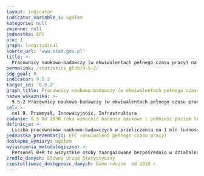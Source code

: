 ```yaml
---
layout: indicator
indicator_variable_1: ogółem
kategorie: null
zmienne: null
jednostka: EPC
pre: 1
graph: longitudinal
source_url: 'www.stat.gov.pl'
title: >-
  Pracownicy naukowo-badawczy (w ekwiwalentach pełnego czasu pracy) na 1 mln ludności
permalink: /statistics_glob/9-5-2/
sdg_goal: 9
indicator: 9.5.2
target_id: '9.5.2'
graph_title: Pracownicy naukowo-badawczy (w ekwiwalentach pełnego czasu pracy) na 1 mln ludności
nazwa_wskaznika: >-
  9.5.2 Pracownicy naukowo-badawczy (w ekwiwalentach pełnego czasu pracy) na 1 mln ludności
cel: >-
  cel 9. Przemysł, Innowacyjność, Infrastruktura
zadanie: 9.5 Do 2030 roku wzmocnić badania naukowe i podnieść poziom technologiczny sektora przemysłowego we wszystkich krajach, szczególnie w rozwijających się, w tym poprzez innowacje, znaczne zwiększenie liczby pracowników sektora badawczo-rozwojowego na każdy milion osób oraz poprzez zwiększanie publicznych i prywatnych nakładów finansowych na rozwój.
definicja: >-
  Liczba pracowników naukowo-badawczych w przeliczeniu na 1 mln ludności.
jednostka_prezentacji: EPC (ekwiwalent pełnego czasu pracy)
dostepne_wymiary: ogółem
wyjasnienia_metodologiczne: >-
  Personel B+R to wszystkie osoby zaangażowane bezpośrednio w działalność B+R realizowaną w jednostce sprawozdawczej, zarówno pracownicy merytoryczni, jak i personel pomocniczy. Personel B+R, oprócz wykonywania prac naukowo-badawczych (naukowo-technicznych), może planować lub kierować projektami B+R, przygotowywać raporty, zapewniać bezpośrednią obsługę informatyczną, biblioteczną czy dokumentacyjną w konkretnym projekcie, bądź też prowadzić obsługę administracyjną w zakresie spraw finansowych i kadrowych. Najliczniejszą grupę osób zaangażowanych w działalność B+R stanowią pracownicy naukowo-badawczy (badacze) tj. osoby zajmujące się pracą koncepcyjną i tworzeniem nowej wiedzy, wyrobów, usług, procesów, metod i systemów. Kategoria „pracownicy naukowo-badawczy” to polski odpowiednik występującej w Podręczniku OECD kategorii badacza – researcher. Przynależność do tej grupy nie musi być uwarunkowana ani posiadaniem formalnego wykształcenia, ani zajmowanym stanowiskiem. Jednostki przeliczeniowe służące do ustalania faktycznego zatrudnienia w działalności B+R to ekwiwalenty pełnego czasu pracy (EPC). Jeden ekwiwalent pełnego czasu pracy oznacza jeden osoborok poświęcony wyłącznie na działalność B+R, a pomiaru dokonuje się na podstawie proporcji czasu przepracowanego przez poszczególnych pracowników w ciągu roku sprawozdawczego przy pracach B+R w stosunku do pełnego czasu pracy obowiązującego w danej instytucji na danym stanowisku pracy. Ekwiwalenty pełnego czasu pracy są główną jednostką miary zatrudnienia w działalności B+R stosowaną w porównaniach międzynarodowych i w publikacjach o charakterze międzynarodowym, wydawanych przez OECD i EUROSTAT.
zrodlo_danych: Główny Urząd Statystyczny
czestotliwosc_dostępnosc_danych: Dane roczne  od 2010 r.
---
```

